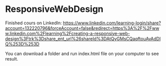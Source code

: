 # ResponsiveWebDesign
Finished cours on LinkedIn:
https://www.linkedin.com/learning-login/share?account=132220796&forceAccount=false&redirect=https%3A%2F%2Fwww.linkedin.com%2Flearning%2Fcreating-a-responsive-web-design%3Ftrk%3Dshare_ent_url%26shareId%3DAtQyGMsCQaqftouAvAdDlQ%253D%253D

You can download a folder and run index.html file on your computer to see result.
